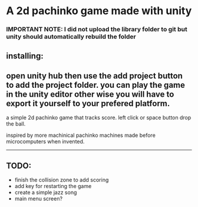 # A 2d pachinko game made with unity

### **IMPORTANT NOTE: I did not upload the library folder to git but unity should automatically rebuild the folder**

## installing:

open unity hub then use the add project button to add the project folder.
you can play the game in the unity editor other wise you will have to export it yourself to your prefered platform. 
---

a simple 2d pachinko game that tracks score. left click or space button drop the ball.

inspired by more machinical pachinko machines made before microcomputers when invented.

---

## TODO:
 - finish the collision zone to add scoring
 - add key for restarting the game
 - create a simple jazz song
 - main menu screen?


